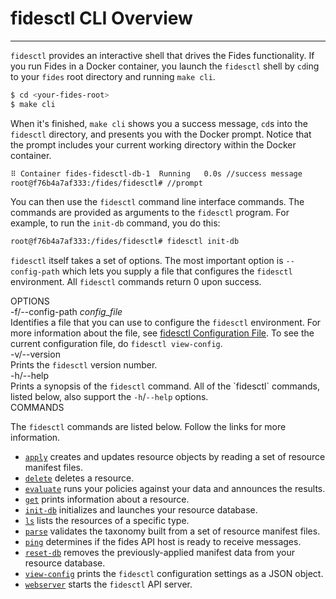 # fidesctl CLI Overview

---

`fidesctl` provides an interactive shell that drives the Fides functionality. If you run Fides in a  Docker container, you launch the `fidesctl` shell by `cd`ing to your `fides` root directory and running `make cli`.

```bash
$ cd <your-fides-root>
$ make cli
```

When it's finished,  `make cli` shows you a success message, `cd`s into the `fidesctl` directory, and presents you with the Docker prompt. Notice that the prompt includes your current working directory within the Docker container.

```bash
⠿ Container fides-fidesctl-db-1  Running   0.0s //success message
root@f76b4a7af333:/fides/fidesctl# //prompt
```

You can then use the `fidesctl` command line interface commands. The commands are provided as arguments to the `fidesctl` program. For example, to run the `init-db` command, you do this:

```bash
root@f76b4a7af333:/fides/fidesctl# fidesctl init-db
```

`fidesctl` itself takes a set of options. The most important option is `--config-path` which lets you supply a file that configures the `fidesctl` environment.
All `fidesctl` commands return 0 upon success.


<div class="cli">
  <div class="label">OPTIONS</div>

  <div class="content">
    <div class="mono">
      -f/--config-path <i>config_file</i> 
    </div>
    <div class="content">
      Identifies a file that you can use to configure the <code>fidesctl</code> environment. For more information about the file, see <a href="/api/configuration-file">fidesctl Configuration File</a>. To see the current configuration file, do <code>fidesctl&nbsp;view&#8209;config</code>.
    </div>
  </div>
  <div class="content">
    <div class="mono">
      -v/--version 
    </div>
    <div class="content">
      Prints the <code>fidesctl</code> version number.
    </div>
  </div>
  <div class="content">
    <div class="mono">
      -h/--help
    </div>
    <div class="content">
      Prints a synopsis of the <code>fidesctl</code> command. All of the `fidesctl` commands, listed below, also support the <code>-h</code>/<code>--help</code> options.
    </div>
  </div>

  <div class="label">COMMANDS</div>

  <div class="content">

  The <code>fidesctl</code> commands are listed below. Follow the links for more information.

  <ul>
    <li><a href="../apply"><code>apply</code></a> creates and updates resource objects by reading a set of resource manifest files.</li>
    <li><a href="../delete"><code>delete</code></a> deletes a resource.</li>
    <li><a href="../evaluate"><code>evaluate</code></a> runs your policies against your data and announces the results.</li>
    <li><a href="../get"><code>get</code></a> prints information about a resource.</li>
    <li><a href="../init-db"><code>init-db</code></a> initializes and launches your resource database.</li>
    <li><a href="../ls"><code>ls</code></a> lists the resources of a specific type.</li>
    <li><a href="../parse"><code>parse</code></a> validates the taxonomy built from a set of resource manifest files.</li>
    <li><a href="../ping"><code>ping</code></a> determines if the fides API host is ready to receive messages.</li>
    <li><a href="../reset-db"><code>reset-db</code></a> removes the previously-applied manifest data from your resource database.</li>
    <li><a href="../view-config"><code>view-config</code></a> prints the <code>fidesctl</code> configuration settings as a JSON object.</li>
    <li><a href="../webserver"><code>webserver</code></a> starts the <code>fidesctl</code> API server.</li>

  </ul>
  <p>
  </div>
</div>
